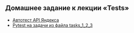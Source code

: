 ## Домашнее задание к лекции «Tests»

- [Автотест API Яндекса](https://github.com/danildobr/Tests/blob/main/test_YD.py)
- [Pytest на задачи из файла tasks_1_2_3](https://github.com/danildobr/Tests/blob/main/test_tasks.py)
